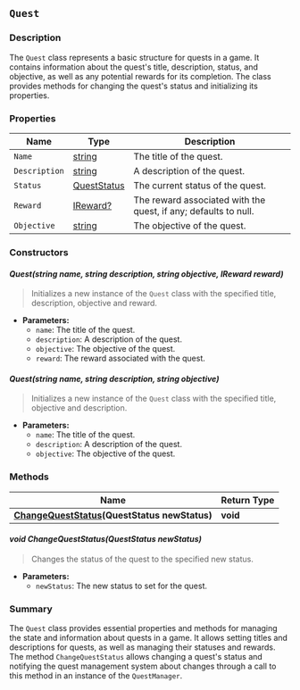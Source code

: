 ## `Quest`

### Description

The `Quest` class represents a basic structure for quests in a game. It contains information about the quest's title, description, status, and objective, as well as any potential rewards for its completion. The class provides methods for changing the quest's status and initializing its properties.

### Properties

| Name           | Type        | Description |
| ---------------| ------------| ------------|
| `Name`         | [string](https://docs.microsoft.com/en-us/dotnet/api/system.string) | The title of the quest. |
| `Description`  | [string](https://docs.microsoft.com/en-us/dotnet/api/system.string) | A description of the quest. |
| `Status`       | [QuestStatus](#queststatus) | The current status of the quest. |
| `Reward`       | [IReward?](#ireward) | The reward associated with the quest, if any; defaults to null. |
| `Objective`    | [string](https://docs.microsoft.com/en-us/dotnet/api/system.string) | The objective of the quest. |

### Constructors

#### _Quest(string name, string description, string objective, IReward reward)_
> Initializes a new instance of the `Quest` class with the specified title, description, objective and reward.

- **Parameters:**
  - `name`: The title of the quest.
  - `description`: A description of the quest.
  - `objective`: The objective of the quest.
  - `reward`: The reward associated with the quest.

#### _Quest(string name, string description, string objective)_
> Initializes a new instance of the `Quest` class with the specified title, objective and description.

- **Parameters:**
  - `name`: The title of the quest.
  - `description`: A description of the quest.
  - `objective`: The objective of the quest.

### Methods

| Name | Return Type |
| ---- | ----------- |
| [**ChangeQuestStatus**](#void-changequeststatusqueststatus-newstatus)**(QuestStatus newStatus)** | **void** |

#### _void ChangeQuestStatus(QuestStatus newStatus)_
> Changes the status of the quest to the specified new status.

- **Parameters:**
  - `newStatus`: The new status to set for the quest.

### Summary

The `Quest` class provides essential properties and methods for managing the state and information about quests in a game. It allows setting titles and descriptions for quests, as well as managing their statuses and rewards. The method `ChangeQuestStatus` allows changing a quest's status and notifying the quest management system about changes through a call to this method in an instance of the `QuestManager`.